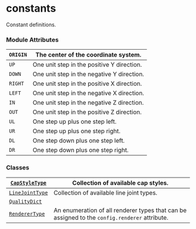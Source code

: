 # constants

Constant definitions.

### Module Attributes

| `ORIGIN`   | The center of the coordinate system.       |
|------------|--------------------------------------------|
| `UP`       | One unit step in the positive Y direction. |
| `DOWN`     | One unit step in the negative Y direction. |
| `RIGHT`    | One unit step in the positive X direction. |
| `LEFT`     | One unit step in the negative X direction. |
| `IN`       | One unit step in the negative Z direction. |
| `OUT`      | One unit step in the positive Z direction. |
| `UL`       | One step up plus one step left.            |
| `UR`       | One step up plus one step right.           |
| `DL`       | One step down plus one step left.          |
| `DR`       | One step down plus one step right.         |

### Classes

| [`CapStyleType`](manim.constants.CapStyleType.md#manim.constants.CapStyleType)    | Collection of available cap styles.                                                           |
|-----------------------------------------------------------------------------------|-----------------------------------------------------------------------------------------------|
| [`LineJointType`](manim.constants.LineJointType.md#manim.constants.LineJointType) | Collection of available line joint types.                                                     |
| [`QualityDict`](manim.constants.QualityDict.md#manim.constants.QualityDict)       |                                                                                               |
| [`RendererType`](manim.constants.RendererType.md#manim.constants.RendererType)    | An enumeration of all renderer types that can be assigned to the `config.renderer` attribute. |

